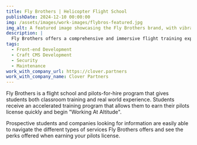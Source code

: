 ```yaml
---
title: Fly Brothers | Helicopter Flight School
publishDate: 2024-12-10 00:00:00
img: /assets/images/work-images/flybros-featured.jpg
img_alt: A featured image showcasing the Fly Brothers brand, with vibrant colors symbolizing the dynamic and high-energy nature of helicopter flight training.
description: |
  Fly Brothers offers a comprehensive and immersive flight training experience, combining classroom instruction with hands-on practice. With a focus on efficiency and excellence, the program equips aspiring pilots with the skills and certifications needed to soar into their aviation careers. Whether you're a student aiming to earn your pilot's license or a company seeking professional flight services, Fly Brothers delivers expertise and reliability at every altitude.
tags:
  - Front-end Development
  - Craft CMS Development
  - Security
  - Maintenance
work_with_company_url: https://clover.partners
work_with_company_name: Clover Partners
---
```


Fly Brothers is a flight school and pilots-for-hire program that gives students both classroom training and real world experience. Students receive an accelerated training program that allows them to earn their pilots license quickly and begin "Working At Altitude".

Prospective students and companies looking for information are easily able to navigate the different types of services Fly Brothers offers and see the perks offered when earning your pilots license.
